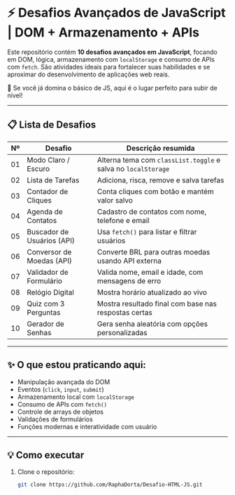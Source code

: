 # ⚡ Desafios Avançados de JavaScript | DOM + Armazenamento + APIs

Este repositório contém **10 desafios avançados em JavaScript**, focando em DOM, lógica, armazenamento com `localStorage` e consumo de APIs com `fetch`. São atividades ideais para fortalecer suas habilidades e se aproximar do desenvolvimento de aplicações web reais.

🚀 Se você já domina o básico de JS, aqui é o lugar perfeito para subir de nível!

---

## 📋 Lista de Desafios

| Nº  | Desafio                         | Descrição resumida |
|-----|----------------------------------|---------------------|
| 01  | Modo Claro / Escuro             | Alterna tema com `classList.toggle` e salva no `localStorage` |
| 02  | Lista de Tarefas                | Adiciona, risca, remove e salva tarefas |
| 03  | Contador de Cliques             | Conta cliques com botão e mantém valor salvo |
| 04  | Agenda de Contatos              | Cadastro de contatos com nome, telefone e email |
| 05  | Buscador de Usuários (API)      | Usa `fetch()` para listar e filtrar usuários |
| 06  | Conversor de Moedas (API)       | Converte BRL para outras moedas usando API externa |
| 07  | Validador de Formulário         | Valida nome, email e idade, com mensagens de erro |
| 08  | Relógio Digital                 | Mostra horário atualizado ao vivo |
| 09  | Quiz com 3 Perguntas            | Mostra resultado final com base nas respostas certas |
| 10  | Gerador de Senhas               | Gera senha aleatória com opções personalizadas |

---

## ✨ O que estou praticando aqui:

- Manipulação avançada do DOM
- Eventos (`click`, `input`, `submit`)
- Armazenamento local com `localStorage`
- Consumo de APIs com `fetch()`
- Controle de arrays de objetos
- Validações de formulários
- Funções modernas e interatividade com usuário

---

## 💡 Como executar

1. Clone o repositório:
   ```bash
   git clone https://github.com/RaphaDorta/Desafio-HTML-JS.git

